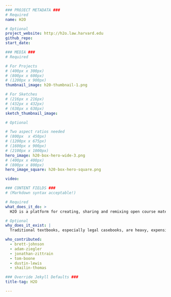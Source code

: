 ```yaml
---
### PROJECT METADATA ###
# Required
name: H2O

# Optional
project_website: http://h2o.law.harvard.edu
github_repo:
start_date:

### MEDIA ###
# Required

# For Projects
# (400px x 300px)
# (800px x 600px)
# (1200px x 900px)
thumbnail_image: h20-thumbnail-1.png

# For Sketches
# (216px x 216px)
# (432px x 432px)
# (638px x 638px)
sketch_thumbnail_image:

# Optional

# Two aspect ratios needed
# (800px  x 450px)
# (1200px x 675px)
# (1600px x 900px)
# (2100px x 1000px)
hero_image: h20-box-hero-wide-3.png
# (400px x 400px)
# (800px x 800px)
hero_image_square: h20-box-hero-square.png

video:

### CONTENT FIELDS ###
# (Markdown syntax acceptable!)

# Required
what_does_it_do: >
  H2O is a platform for creating, sharing and remixing open course materials.

# Optional
why_does_it_exist: |
  Traditional textbooks, especially legal casebooks, are heavy, expensive and inflexible.

who_contributed:
  - brett-johnson
  - adam-ziegler
  - jonathan-zittrain
  - tom-boone
  - dustin-lewis
  - shailin-thomas

### Override Jekyll Defaults ###
title-tag: H2O

---
```

